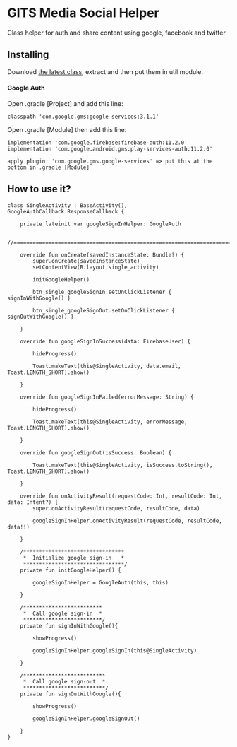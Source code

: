 # GITS Media Social Helper

Class helper for auth and share content using google, facebook and twitter

## Installing

Download [the latest class][1], extract and then put them in util module.

#### Google Auth

Open .gradle [Project] and add this line:
```
classpath 'com.google.gms:google-services:3.1.1'
```
Open .gradle [Module] then add this line:
```
implementation 'com.google.firebase:firebase-auth:11.2.0'
implementation 'com.google.android.gms:play-services-auth:11.2.0'

apply plugin: 'com.google.gms.google-services' => put this at the bottom in .gradle [Module]
```

## How to use it?
```
class SingleActivity : BaseActivity(), GoogleAuthCallback.ResponseCallback {

    private lateinit var googleSignInHelper: GoogleAuth

    //==============================================================================================

    override fun onCreate(savedInstanceState: Bundle?) {
        super.onCreate(savedInstanceState)
        setContentView(R.layout.single_activity)

        initGoogleHelper()

        btn_single_googleSignIn.setOnClickListener { signInWithGoogle() }
        
        btn_single_googleSignOut.setOnClickListener { signOutWithGoogle() }
        
    }

    override fun googleSignInSuccess(data: FirebaseUser) {

        hideProgress()

        Toast.makeText(this@SingleActivity, data.email, Toast.LENGTH_SHORT).show()

    }

    override fun googleSignInFailed(errorMessage: String) {

        hideProgress()
        
        Toast.makeText(this@SingleActivity, errorMessage, Toast.LENGTH_SHORT).show()

    }

    override fun googleSignOut(isSuccess: Boolean) {

        Toast.makeText(this@SingleActivity, isSuccess.toString(), Toast.LENGTH_SHORT).show()

    }

    override fun onActivityResult(requestCode: Int, resultCode: Int, data: Intent?) {
        super.onActivityResult(requestCode, resultCode, data)

        googleSignInHelper.onActivityResult(requestCode, resultCode, data!!)

    }

    /********************************
     *  Initialize google sign-in   *
     ********************************/
    private fun initGoogleHelper() {

        googleSignInHelper = GoogleAuth(this, this)

    }

    /*************************
     *  Call google sign-in  *
     *************************/
    private fun signInWithGoogle(){

        showProgress()

        googleSignInHelper.googleSignIn(this@SingleActivity)

    }

    /**************************
     *  Call google sign-out  *
     **************************/
    private fun signOutWithGoogle(){

        showProgress()

        googleSignInHelper.googleSignOut()

    }
}
```

[1]: https://github.com/irfanirawangits/gits-medsoc-helper/archive/master.zip